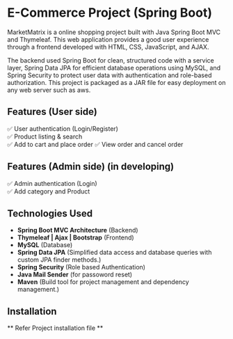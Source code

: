# E-Commerce Project (Spring Boot)
MarketMatrix is a online shopping project built with Java Spring Boot MVC and Thymeleaf. This web application provides a good user experience through a frontend developed with HTML, CSS, JavaScript, and AJAX.

The backend used Spring Boot for clean, structured code with a service layer, Spring Data JPA for efficient database operations using MySQL, and Spring Security to protect user data with authentication and role-based authorization. This project is packaged as a JAR file for easy deployment on any web server such as aws.

## Features (User side)
✅ User authentication (Login/Register)  
✅ Product listing & search  
✅ Add to cart and place order
✅ View order and cancel order

## Features (Admin side) (in developing)
✅ Admin authentication (Login)  
✅ Add category and Product  

## Technologies Used
- **Spring Boot MVC Architecture** (Backend)
- **Thymeleaf | Ajax | Bootstrap** (Frontend)
- **MySQL** (Database)
- **Spring Data JPA** (Simplified data access and database queries with custom JPA finder methods.)
- **Spring Security** (Role based Authentication)
- **Java Mail Sender** (for passoword reset)
- **Maven** (Build tool for project management and dependency management.)

## Installation
** Refer Project installation file **
